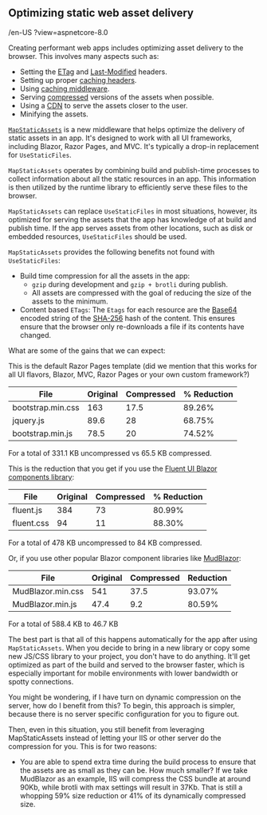 ## Optimizing static web asset delivery

/en-US
?view=aspnetcore-8.0

Creating performant web apps includes optimizing asset delivery to the browser. This involves many aspects such as:

* Setting the [ETag](https://developer.mozilla.org/en-US/docs/Web/HTTP/Headers/ETag) and [Last-Modified](https://developer.mozilla.org/en-US/docs/Web/HTTP/Headers/Last-Modified) headers.
* Setting up proper [caching headers](https://developer.mozilla.org/en-US/docs/Web/HTTP/Headers/Cache-Control).
* Using [caching middleware](xref:performance/caching/middleware).
* Serving [compressed](/aspnet/core/performance/response-compression?view=aspnetcore-8.0) versions of the assets when possible.
* Using a [CDN](/microsoft-365/enterprise/content-delivery-networks?view=o365-worldwide) to serve the assets closer to the user.
* Minifying the assets.

[`MapStaticAssets`](https://source.dot.net/#Microsoft.AspNetCore.StaticAssets/StaticAssetsEndpointRouteBuilderExtensions.cs,18) is a new middleware that helps optimize the delivery of static assets in an app. It's designed to work with all UI frameworks, including Blazor, Razor Pages, and MVC. It's typically a drop-in replacement for `UseStaticFiles`.

`MapStaticAssets` operates by combining build and publish-time processes to collect information about all the static resources in an app. This information is then utilized by the runtime library to efficiently serve these files to the browser.

`MapStaticAssets` can replace `UseStaticFiles` in most situations, however, its optimized for serving the assets that the app has knowledge of at build and publish time. If the app serves assets from other locations, such as disk or embedded resources, `UseStaticFiles` should be used.

`MapStaticAssets` provides the following benefits not found with `UseStaticFiles`:

* Build time compression for all the assets in the app:
  * `gzip` during development and `gzip + brotli` during publish.
  * All assets are compressed with the goal of reducing the size of the assets to the minimum.
* Content based `ETags`: The `Etags` for each resource are the [Base64](https://developer.mozilla.org/en-US/docs/Glossary/Base64) encoded string of the [SHA-256](/dotnet/api/system.security.cryptography.sha256?view=net-8.0) hash of the content. This ensures ensure that the browser only re-downloads a file if its contents have changed.

What are some of the gains that we can expect:

This is the default Razor Pages template (did we mention that this works for all UI flavors, Blazor, MVC, Razor Pages or your own custom framework?)

File | Original | Compressed | % Reduction
-- | -- | -- | --
bootstrap.min.css | 163 | 17.5 | 89.26%
jquery.js | 89.6 | 28 | 68.75%
bootstrap.min.js | 78.5 | 20 | 74.52%

For a total of 331.1 KB uncompressed vs 65.5 KB compressed.

This is the reduction that you get if you use the [Fluent UI Blazor components library](https://www.fluentui-blazor.net/):

File | Original | Compressed | % Reduction
-- | -- | -- | --
fluent.js | 384 | 73 | 80.99%
fluent.css | 94 | 11 | 88.30%

For a total of 478 KB uncompressed to 84 KB compressed.

Or, if you use other popular Blazor component libraries like [MudBlazor](https://mudblazor.com):

File | Original | Compressed | Reduction
-- | -- | -- | --
MudBlazor.min.css | 541 | 37.5 | 93.07%
MudBlazor.min.js | 47.4 | 9.2 | 80.59%

For a total of 588.4 KB to 46.7 KB

The best part is that all of this happens automatically for the app after using `MapStaticAssets`. When you decide to bring in a new library or copy some new JS/CSS library to your project, you don't have to do anything. It'll get optimized as part of the build and served to the browser faster, which is especially important for mobile environments with lower bandwidth or spotty connections.

You might be wondering, if I have turn on dynamic compression on the server, how do I benefit from this? To begin, this approach is simpler, because there is no server specific configuration for you to figure out.

Then, even in this situation, you still benefit from leveraging MapStaticAssets instead of letting your IIS or other server do the compression for you. This is for two reasons:
* You are able to spend extra time during the build process to ensure that the assets are as small as they can be. How much smaller? If we take MudBlazor as an example, IIS will compress the CSS bundle at around 90Kb, while brotli with max settings will result in 37Kb. That is still a whopping 59% size reduction or 41% of its dynamically compressed size.